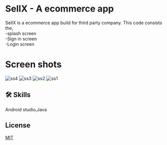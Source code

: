 # SellX - A ecommerce app 
SellX is a ecommerce app build for third party company.
This code consists the,<br>
-splash screen<br>
-Sign in screen<br>
-Login screen

# Screen shots
![ss4](https://user-images.githubusercontent.com/90453471/206727411-4fe2f4e9-4200-4f77-9e0f-df753aaa021b.jpg)
![ss3](https://user-images.githubusercontent.com/90453471/206727446-7d090fe5-71bf-499e-8945-454be4a707df.jpg)
![ss2](https://user-images.githubusercontent.com/90453471/206727477-529f752d-9b0a-4979-8939-6eddc0c31f73.jpg)
![ss1](https://user-images.githubusercontent.com/90453471/206727497-b98e036d-2faa-4437-874f-4ac1c2523231.jpg)


## 🛠 Skills
Android studio,Java

## License

[MIT](https://choosealicense.com/licenses/mit/)

